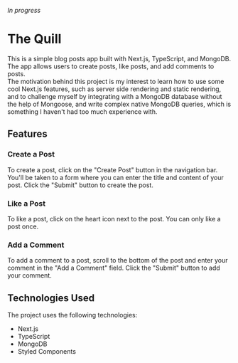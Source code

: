 *In progress*
# The Quill
This is a simple blog posts app built with Next.js, TypeScript, and MongoDB. The app allows users to create posts, like posts, and add comments to posts.  
The motivation behind this project is my interest to learn how to use some cool Next.js features, such as server side rendering and static rendering, 
and to challenge myself by integrating with a MongoDB database without the help of Mongoose, and write complex native MongoDB queries, which is something I haven't had too much experience with.

## Features
### Create a Post
To create a post, click on the "Create Post" button in the navigation bar. You'll be taken to a form where you can enter the title and content of your post. Click the "Submit" button to create the post.

### Like a Post
To like a post, click on the heart icon next to the post. You can only like a post once.

### Add a Comment
To add a comment to a post, scroll to the bottom of the post and enter your comment in the "Add a Comment" field. Click the "Submit" button to add your comment.

## Technologies Used
The project uses the following technologies:

- Next.js
- TypeScript
- MongoDB
- Styled Components 
